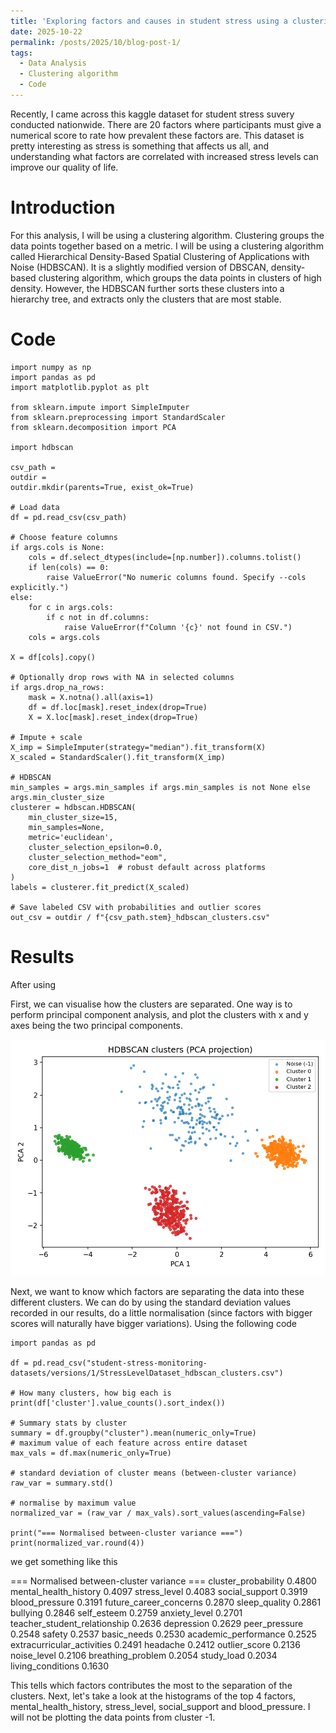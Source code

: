 ```yaml
---
title: 'Exploring factors and causes in student stress using a clustering algorithm'
date: 2025-10-22
permalink: /posts/2025/10/blog-post-1/
tags:
  - Data Analysis
  - Clustering algorithm
  - Code
---
```


Recently, I came across this kaggle dataset for student stress suvery conducted nationwide. There are 20 factors where participants must give a numerical score to rate how prevalent these factors are. This dataset is pretty interesting as stress is something that affects us all, and understanding what factors are correlated with increased stress levels can improve our quality of life.

# Introduction

For this analysis, I will be using a clustering algorithm. Clustering groups the data points together based on a metric. I will be using a clustering algorithm called Hierarchical Density-Based Spatial Clustering of Applications with Noise (HDBSCAN). It is a slightly modified version of DBSCAN, density-based clustering algorithm, which groups the data points in clusters of high density. However, the HDBSCAN further sorts these clusters into a hierarchy tree, and extracts only the clusters that are most stable.


# Code

```
import numpy as np
import pandas as pd
import matplotlib.pyplot as plt

from sklearn.impute import SimpleImputer
from sklearn.preprocessing import StandardScaler
from sklearn.decomposition import PCA

import hdbscan

csv_path = 
outdir = 
outdir.mkdir(parents=True, exist_ok=True)

# Load data
df = pd.read_csv(csv_path)

# Choose feature columns
if args.cols is None:
    cols = df.select_dtypes(include=[np.number]).columns.tolist()
    if len(cols) == 0:
        raise ValueError("No numeric columns found. Specify --cols explicitly.")
else:
    for c in args.cols:
        if c not in df.columns:
            raise ValueError(f"Column '{c}' not found in CSV.")
    cols = args.cols

X = df[cols].copy()

# Optionally drop rows with NA in selected columns
if args.drop_na_rows:
    mask = X.notna().all(axis=1)
    df = df.loc[mask].reset_index(drop=True)
    X = X.loc[mask].reset_index(drop=True)

# Impute + scale
X_imp = SimpleImputer(strategy="median").fit_transform(X)
X_scaled = StandardScaler().fit_transform(X_imp)

# HDBSCAN
min_samples = args.min_samples if args.min_samples is not None else args.min_cluster_size
clusterer = hdbscan.HDBSCAN(
    min_cluster_size=15,
    min_samples=None,
    metric='euclidean',
    cluster_selection_epsilon=0.0,
    cluster_selection_method="eom",
    core_dist_n_jobs=1  # robust default across platforms
)
labels = clusterer.fit_predict(X_scaled)

# Save labeled CSV with probabilities and outlier scores
out_csv = outdir / f"{csv_path.stem}_hdbscan_clusters.csv"
```

# Results

After using 

First, we can visualise how the clusters are separated. One way is to perform principal component analysis, and plot the clusters with x and y axes being the two principal components.

![Visualisation of clusters using principal component analysis](StressLevelDataset_hdbscan_pca.png)

Next, we want to know which factors are separating the data into these different clusters. We can do by using the standard deviation values recorded in our results, do a little normalisation (since factors with bigger scores will naturally have bigger variations). Using the following code

```
import pandas as pd

df = pd.read_csv("student-stress-monitoring-datasets/versions/1/StressLevelDataset_hdbscan_clusters.csv")

# How many clusters, how big each is
print(df['cluster'].value_counts().sort_index())

# Summary stats by cluster
summary = df.groupby("cluster").mean(numeric_only=True)
# maximum value of each feature across entire dataset
max_vals = df.max(numeric_only=True)

# standard deviation of cluster means (between-cluster variance)
raw_var = summary.std()

# normalise by maximum value
normalized_var = (raw_var / max_vals).sort_values(ascending=False)

print("=== Normalised between-cluster variance ===")
print(normalized_var.round(4))
```

we get something like this

=== Normalised between-cluster variance ===
cluster_probability             0.4800
mental_health_history           0.4097
stress_level                    0.4083
social_support                  0.3919
blood_pressure                  0.3191
future_career_concerns          0.2870
sleep_quality                   0.2861
bullying                        0.2846
self_esteem                     0.2759
anxiety_level                   0.2701
teacher_student_relationship    0.2636
depression                      0.2629
peer_pressure                   0.2548
safety                          0.2537
basic_needs                     0.2530
academic_performance            0.2525
extracurricular_activities      0.2491
headache                        0.2412
outlier_score                   0.2136
noise_level                     0.2106
breathing_problem               0.2054
study_load                      0.2034
living_conditions               0.1630

This tells which factors contributes the most to the separation of the clusters. Next, let's take a look at the histograms of the top 4 factors, mental_health_history, stress_level, social_support and blood_pressure. I will not be plotting the data points from cluster -1. 